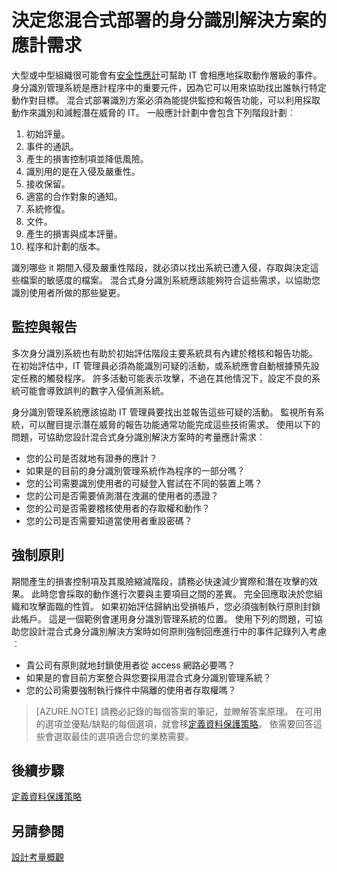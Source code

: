 
<properties
    pageTitle="Azure Active Directory 混合式身分識別設計考量-決定事件 rResponse 需求 |Microsoft Azure 需求 "
    description="決定可以利用的混合式身分識別方案的監控和報告功能來採取動作，以找出並降低潛在威脅的 IT"
    documentationCenter=""
    services="active-directory"
    authors="billmath"
    manager="femila"
    editor=""/>

<tags
    ms.service="active-directory"
    ms.devlang="na"
    ms.topic="article"
    ms.tgt_pltfrm="na"
    ms.workload="identity" 
    ms.date="08/08/2016"
    ms.author="billmath"/>

# <a name="determine-incident-response-requirements-for-your-hybrid-identity-solution"></a>決定您混合式部署的身分識別解決方案的應計需求

大型或中型組織很可能會有[安全性應計](https://technet.microsoft.com/library/cc700825.aspx)可幫助 IT 會相應地採取動作層級的事件。 身分識別管理系統是應計程序中的重要元件，因為它可以用來協助找出誰執行特定動作對目標。 混合式部署識別方案必須為能提供監控和報告功能，可以利用採取動作來識別和減輕潛在威脅的 IT。 一般應計計劃中會包含下列階段計劃︰

1.  初始評量。
2.  事件的通訊。
3.  產生的損害控制項並降低風險。
4.  識別用的是在入侵及嚴重性。
5.  接收保留。
6.  適當的合作對象的通知。
7.  系統修復。
8.  文件。
9.  產生的損害與成本評量。
10. 程序和計劃的版本。

識別哪些 it 期間入侵及嚴重性階段，就必須以找出系統已遭入侵，存取與決定這些檔案的敏感度的檔案。 混合式身分識別系統應該能夠符合這些需求，以協助您識別使用者所做的那些變更。 

## <a name="monitoring-and-reporting"></a>監控與報告
多次身分識別系統也有助於初始評估階段主要系統具有內建於稽核和報告功能。 在初始評估中，IT 管理員必須為能識別可疑的活動，或系統應會自動根據預先設定任務的觸發程序。 許多活動可能表示攻擊，不過在其他情況下，設定不良的系統可能會導致誤判的數字入侵偵測系統。 

身分識別管理系統應該協助 IT 管理員要找出並報告這些可疑的活動。 監視所有系統，可以醒目提示潛在威脅的報告功能通常功能完成這些技術需求。 使用以下的問題，可協助您設計混合式身分識別解決方案時的考量應計需求︰

- 您的公司是否就地有證券的應計？
 - 如果是的目前的身分識別管理系統作為程序的一部分嗎？
- 您的公司需要識別使用者的可疑登入嘗試在不同的裝置上嗎？
- 您的公司是否需要偵測潛在洩漏的使用者的憑證？
- 您的公司是否需要稽核使用者的存取權和動作？
- 您的公司是否需要知道當使用者重設密碼？

## <a name="policy-enforcement"></a>強制原則

期間產生的損害控制項及其風險縮減階段，請務必快速減少實際和潛在攻擊的效果。 此時您會採取的動作進行次要與主要項目之間的差異。 完全回應取決於您組織和攻擊面臨的性質。 如果初始評估歸納出受損帳戶，您必須強制執行原則封鎖此帳戶。 這是一個範例會運用身分識別管理系統的位置。 使用下列的問題，可協助您設計混合式身分識別解決方案時如何原則強制回應進行中的事件記錄列入考慮︰

- 貴公司有原則就地封鎖使用者從 access 網路必要嗎？
 - 如果是的會目前方案整合與您要採用混合式身分識別管理系統？
- 您的公司需要強制執行條件中隔離的使用者存取權嗎？ 
 
>[AZURE.NOTE]
請務必記錄的每個答案的筆記，並瞭解答案原理。 在可用的選項並優點/缺點的每個選項，就會移[定義資料保護策略](active-directory-hybrid-identity-design-considerations-data-protection-strategy.md)。  依需要回答這些會選取最佳的選項適合您的業務需要。

## <a name="next-steps"></a>後續步驟
[定義資料保護策略](active-directory-hybrid-identity-design-considerations-data-protection-strategy.md)

## <a name="see-also"></a>另請參閱
[設計考量概觀](active-directory-hybrid-identity-design-considerations-overview.md)
